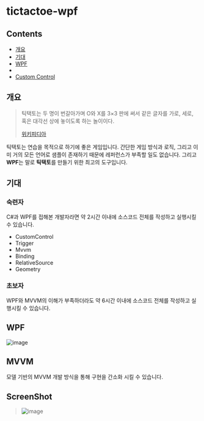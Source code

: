 # tictactoe-wpf

## Contents
- [개요](#개요)
- [기대](#기대)
- [WPF](#WPF)
- 
- [Custom Control](#custom-control)

## 개요

> 틱택토는 두 명이 번갈아가며 O와 X를 3×3 판에 써서 같은 글자를 가로, 세로, 혹은 대각선 상에 놓이도록 하는 놀이이다.
> 
> [위키피디아](https://ko.wikipedia.org/wiki/%ED%8B%B1%ED%83%9D%ED%86%A0)

틱택토는 연습을 목적으로 하기에 좋은 게임입니다. 간단한 게임 방식과 로직, 그리고 이미 거의 모든 언어로 샘플이 존재하기 때문에 레퍼런스가 부족할 일도 없습니다. 그리고 **WPF**는 말로 **틱택토**를 만들기 위한 최고의 도구입니다. 

## 기대
### 숙련자
C#과 WPF를 접해본 개발자라면 약 2시간 이내에 소스코드 전체를 작성하고 실행시킬 수 있습니다.
- CustomControl
- Trigger
- Mvvm
- Binding
- RelativeSource
- Geometry
### 초보자
WPF와 MVVM의 이해가 부족하더라도 약 6시간 이내에 소스코드 전체를 작성하고 실행시킬 수 있습니다.


## WPF

![image](https://user-images.githubusercontent.com/52397976/127076382-26b655e3-d198-43a4-a0b4-30042047b675.png)

## MVVM
모델 기반의 MVVM 개발 방식을 통해 구현을 간소화 시킬 수 있습니다.




## ScreenShot
> ![image](https://user-images.githubusercontent.com/52397976/127074738-ed10f727-207b-467c-ab39-6113578caae6.png)
